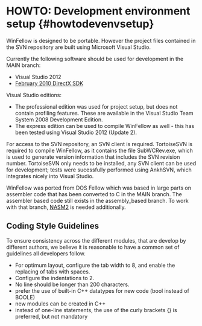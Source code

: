 HOWTO: Development environment setup    {#howtodevenvsetup}
====================================

WinFellow is designed to be portable.
However the project files contained in the SVN repository are built using Microsoft Visual Studio.

Currently the following software should be used for development in the MAIN branch:
* Visual Studio 2012
* <a href="http://www.microsoft.com/en-us/download/details.aspx?id=10084">February 2010 DirectX SDK</a>

Visual Studio editions:
* The professional edition was used for project setup, but does not contain profiling features. These are available in the Visual Studio Team System 2008 Development Edition.
* The express edition can be used to compile WinFellow as well - this has been tested using Visual Studio 2012 (Update 2).

For access to the SVN repository, an SVN client is required.
TortoiseSVN is required to compile WinFellow, as it contains the file SubWCRev.exe, which is used to generate version information that includes the SVN revision number.
TortoiseSVN only needs to be installed, any SVN client can be used for development; tests were sucessfully performed using AnkhSVN, which integrates nicely into Visual Studio.

WinFellow was ported from DOS Fellow which was based in large parts on assembler code that has been converted to C in the MAIN branch.
The assembler based code still exists in the assembly_based branch. To work with that branch, <a href="http://nasm.sourceforge.net|nasm2">NASM2</a> is needed additionally.

Coding Style Guidelines
-----------------------
To ensure consistency across the different modules, that are develop by different authors, we
believe it is reasonable to have a common set of guidelines all developers follow.

- For optimum layout, configure the tab width to 8, and enable the replacing of tabs with spaces.
- Configure the indentations to 2.
- No line should be longer than 200 characters.
- prefer the use of built-in C++ datatypes for new code (bool instead of BOOLE)
- new modules can be created in C++
- instead of one-line statements, the use of the curly brackets {} is preferred, but not mandatory

